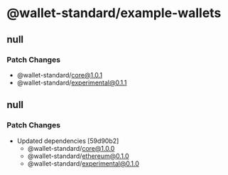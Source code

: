 # @wallet-standard/example-wallets

## null

### Patch Changes

-   @wallet-standard/core@1.0.1
-   @wallet-standard/experimental@0.1.1

## null

### Patch Changes

-   Updated dependencies [59d90b2]
    -   @wallet-standard/core@1.0.0
    -   @wallet-standard/ethereum@0.1.0
    -   @wallet-standard/experimental@0.1.0
